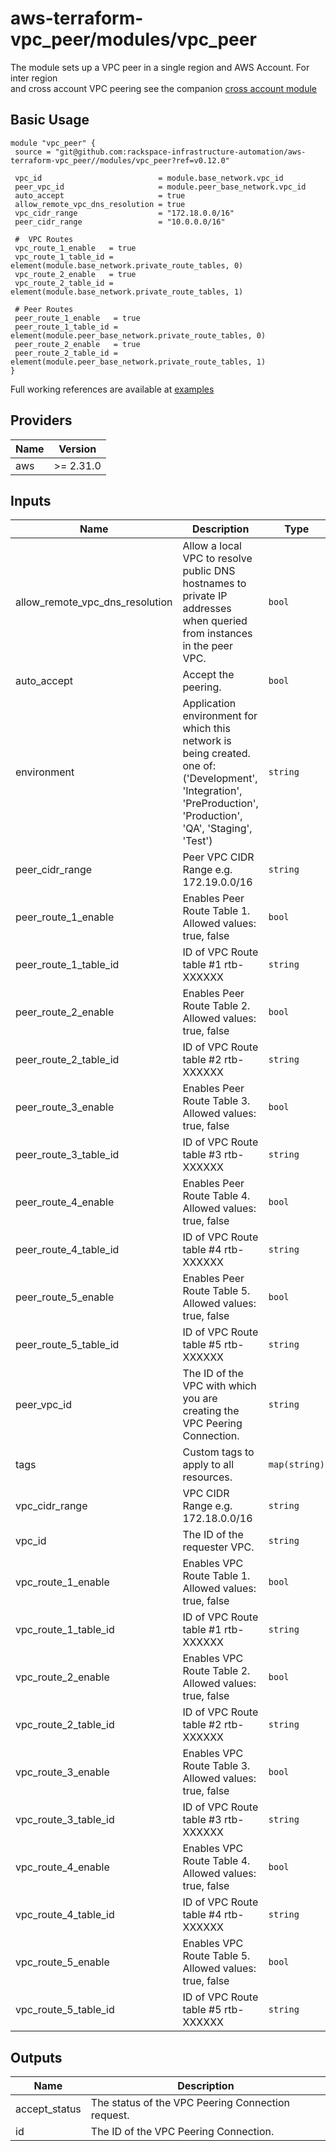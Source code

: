 # aws-terraform-vpc\_peer/modules/vpc\_peer

The module sets up a VPC peer in a single region and AWS Account. For inter region  
and cross account VPC peering see the companion [cross account module ](../vpc\_peer\_cross\_account)

## Basic Usage

```
module "vpc_peer" {
 source = "git@github.com:rackspace-infrastructure-automation/aws-terraform-vpc_peer//modules/vpc_peer?ref=v0.12.0"

 vpc_id                          = module.base_network.vpc_id
 peer_vpc_id                     = module.peer_base_network.vpc_id
 auto_accept                     = true
 allow_remote_vpc_dns_resolution = true
 vpc_cidr_range                  = "172.18.0.0/16"
 peer_cidr_range                 = "10.0.0.0/16"

 #  VPC Routes
 vpc_route_1_enable   = true
 vpc_route_1_table_id = element(module.base_network.private_route_tables, 0)
 vpc_route_2_enable   = true
 vpc_route_2_table_id = element(module.base_network.private_route_tables, 1)

 # Peer Routes
 peer_route_1_enable   = true
 peer_route_1_table_id = element(module.peer_base_network.private_route_tables, 0)
 peer_route_2_enable   = true
 peer_route_2_table_id = element(module.peer_base_network.private_route_tables, 1)
}
```

Full working references are available at [examples](examples)

## Providers

| Name | Version |
|------|---------|
| aws | >= 2.31.0 |

## Inputs

| Name | Description | Type | Default | Required |
|------|-------------|------|---------|:-----:|
| allow\_remote\_vpc\_dns\_resolution | Allow a local VPC to resolve public DNS hostnames to private IP addresses when queried from instances in the peer VPC. | `bool` | `true` | no |
| auto\_accept | Accept the peering. | `bool` | `false` | no |
| environment | Application environment for which this network is being created. one of: ('Development', 'Integration', 'PreProduction', 'Production', 'QA', 'Staging', 'Test') | `string` | `"Development"` | no |
| peer\_cidr\_range | Peer VPC CIDR Range e.g. 172.19.0.0/16 | `string` | `"172.19.0.0/16"` | no |
| peer\_route\_1\_enable | Enables Peer Route Table 1. Allowed values: true, false | `bool` | `false` | no |
| peer\_route\_1\_table\_id | ID of VPC Route table #1 rtb-XXXXXX | `string` | `""` | no |
| peer\_route\_2\_enable | Enables Peer Route Table 2. Allowed values: true, false | `bool` | `false` | no |
| peer\_route\_2\_table\_id | ID of VPC Route table #2 rtb-XXXXXX | `string` | `""` | no |
| peer\_route\_3\_enable | Enables Peer Route Table 3. Allowed values: true, false | `bool` | `false` | no |
| peer\_route\_3\_table\_id | ID of VPC Route table #3 rtb-XXXXXX | `string` | `""` | no |
| peer\_route\_4\_enable | Enables Peer Route Table 4. Allowed values: true, false | `bool` | `false` | no |
| peer\_route\_4\_table\_id | ID of VPC Route table #4 rtb-XXXXXX | `string` | `""` | no |
| peer\_route\_5\_enable | Enables Peer Route Table 5. Allowed values: true, false | `bool` | `false` | no |
| peer\_route\_5\_table\_id | ID of VPC Route table #5 rtb-XXXXXX | `string` | `""` | no |
| peer\_vpc\_id | The ID of the VPC with which you are creating the VPC Peering Connection. | `string` | n/a | yes |
| tags | Custom tags to apply to all resources. | `map(string)` | `{}` | no |
| vpc\_cidr\_range | VPC CIDR Range e.g. 172.18.0.0/16 | `string` | `"172.18.0.0/16"` | no |
| vpc\_id | The ID of the requester VPC. | `string` | n/a | yes |
| vpc\_route\_1\_enable | Enables VPC Route Table 1. Allowed values: true, false | `bool` | `false` | no |
| vpc\_route\_1\_table\_id | ID of VPC Route table #1 rtb-XXXXXX | `string` | `""` | no |
| vpc\_route\_2\_enable | Enables VPC Route Table 2. Allowed values: true, false | `bool` | `false` | no |
| vpc\_route\_2\_table\_id | ID of VPC Route table #2 rtb-XXXXXX | `string` | `""` | no |
| vpc\_route\_3\_enable | Enables VPC Route Table 3. Allowed values: true, false | `bool` | `false` | no |
| vpc\_route\_3\_table\_id | ID of VPC Route table #3 rtb-XXXXXX | `string` | `""` | no |
| vpc\_route\_4\_enable | Enables VPC Route Table 4. Allowed values: true, false | `bool` | `false` | no |
| vpc\_route\_4\_table\_id | ID of VPC Route table #4 rtb-XXXXXX | `string` | `""` | no |
| vpc\_route\_5\_enable | Enables VPC Route Table 5. Allowed values: true, false | `bool` | `false` | no |
| vpc\_route\_5\_table\_id | ID of VPC Route table #5 rtb-XXXXXX | `string` | `""` | no |

## Outputs

| Name | Description |
|------|-------------|
| accept\_status | The status of the VPC Peering Connection request. |
| id | The ID of the VPC Peering Connection. |

